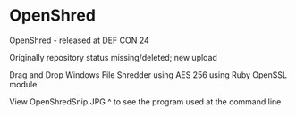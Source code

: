 # OpenShred
OpenShred - released at DEF CON 24

Originally repository status missing/deleted; new upload

Drag and Drop Windows File Shredder using AES 256 using Ruby OpenSSL module

View OpenShredSnip.JPG ^ to see the program used at the command line
